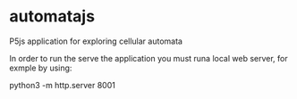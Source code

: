 # automatajs
P5js application for exploring cellular automata

In order to run the serve the application you must runa local web server, for exmple by using:

python3 -m http.server 8001
